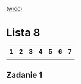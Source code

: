 [(wróć)](../)

# Lista 8
| 1 | 2 | 3 | 4 | 5 | 6 | 7 |
|---|---|---|---|---|---|---|
|   |   |   |   |   |   |   |


## Zadanie 1

